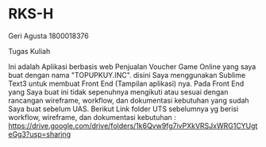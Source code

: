 # RKS-H
Geri Agusta
1800018376

Tugas Kuliah

Ini adalah Aplikasi berbasis web Penjualan Voucher Game Online yang saya buat dengan nama "TOPUPKUY.INC". disini Saya menggunakan Sublime Text3 untuk membuat Front End (Tampilan aplikasi) nya. Pada Front End yang Saya buat ini  tidak sepenuhnya mengikuti atau sesuai dengan rancangan wireframe, workflow, dan dokumentasi kebutuhan yang sudah Saya buat sebelum UAS. Berikut Link folder UTS sebelumnya yg berisi workflow, wireframe, dan dokumentasi kebutuhan : 
https://drive.google.com/drive/folders/1k6Qvw9fg7ivPXkVRSJxWRG1CYUgteGg3?usp=sharing

